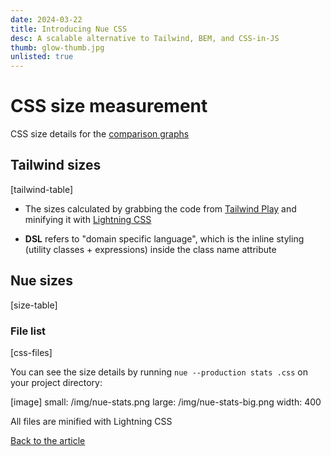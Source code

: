 ```yaml
---
date: 2024-03-22
title: Introducing Nue CSS
desc: A scalable alternative to Tailwind, BEM, and CSS-in-JS
thumb: glow-thumb.jpg
unlisted: true
---
```



# CSS size measurement
CSS size details for the [comparison graphs](.#size-graphs)


## Tailwind sizes

[tailwind-table]

- The sizes calculated by grabbing the code from [Tailwind Play](//play.tailwindcss.com/) and minifying it with [Lightning CSS](//lightningcss.dev/)

- **DSL** refers to "domain specific language", which is the inline styling (utility classes + expressions) inside the class name attribute


## Nue sizes

[size-table]

### File list

[css-files]

You can see the size details by running `nue --production stats .css` on your project directory:

[image]
  small: /img/nue-stats.png
  large: /img/nue-stats-big.png
  width: 400

All files are minified with Lightning CSS


[Back to the article](.)
